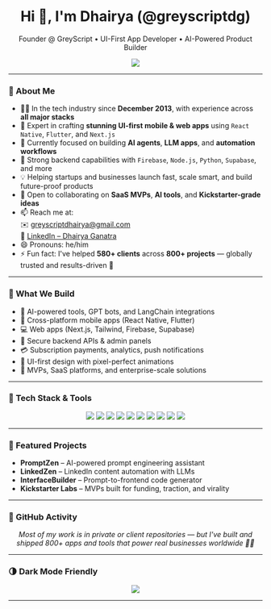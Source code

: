 <h1 align="center">Hi 👋, I'm Dhairya (@greyscriptdg)</h1>
<p align="center">
  Founder @ GreyScript • UI-First App Developer • AI-Powered Product Builder
</p>

<p align="center">
  <img src="https://readme-typing-svg.herokuapp.com?font=Fira+Code&weight=500&size=22&pause=1000&center=true&vCenter=true&width=460&height=45&lines=Building+beautiful+apps+since+2013;Crafting+AI-powered+solutions;Pixel-perfect+UI+is+non-negotiable" />
</p>

---

### 🚀 About Me

- 👨‍💻 In the tech industry since **December 2013**, with experience across **all major stacks**
- 📱 Expert in crafting **stunning UI-first mobile & web apps** using `React Native`, `Flutter`, and `Next.js`
- 🤖 Currently focused on building **AI agents**, **LLM apps**, and **automation workflows**
- 🧠 Strong backend capabilities with `Firebase`, `Node.js`, `Python`, `Supabase`, and more
- 💡 Helping startups and businesses launch fast, scale smart, and build future-proof products
- 🤝 Open to collaborating on **SaaS MVPs**, **AI tools**, and **Kickstarter-grade ideas**
- 📫 Reach me at:  
  ✉️ greyscriptdhairya@gmail.com  
  🔗 [LinkedIn – Dhairya Ganatra](https://www.linkedin.com/in/dhairya-shailesh-ganatra-flash07/)
- 😄 Pronouns: he/him  
- ⚡ Fun fact: I've helped **580+ clients** across **800+ projects** — globally trusted and results-driven 🚀

---

### 🧠 What We Build

- 🤖 AI-powered tools, GPT bots, and LangChain integrations  
- 📱 Cross-platform mobile apps (React Native, Flutter)  
- 💻 Web apps (Next.js, Tailwind, Firebase, Supabase)  
- 🔐 Secure backend APIs & admin panels  
- 💳 Subscription payments, analytics, push notifications  
- 🎨 UI-first design with pixel-perfect animations  
- 🚀 MVPs, SaaS platforms, and enterprise-scale solutions

---

### 🧰 Tech Stack & Tools

<p align="center">
  <img src="https://img.shields.io/badge/-React%20Native-61DAFB?style=for-the-badge&logo=react&logoColor=white" />
  <img src="https://img.shields.io/badge/-Flutter-02569B?style=for-the-badge&logo=flutter&logoColor=white" />
  <img src="https://img.shields.io/badge/-Next.js-000000?style=for-the-badge&logo=nextdotjs&logoColor=white" />
  <img src="https://img.shields.io/badge/-TailwindCSS-38B2AC?style=for-the-badge&logo=tailwindcss&logoColor=white" />
  <img src="https://img.shields.io/badge/-Firebase-FFCA28?style=for-the-badge&logo=firebase&logoColor=white" />
  <img src="https://img.shields.io/badge/-OpenAI-412991?style=for-the-badge&logo=openai&logoColor=white" />
  <img src="https://img.shields.io/badge/-LangChain-0D1117?style=for-the-badge&logo=python&logoColor=green" />
  <img src="https://img.shields.io/badge/-Node.js-339933?style=for-the-badge&logo=node.js&logoColor=white" />
  <img src="https://img.shields.io/badge/-Python-3776AB?style=for-the-badge&logo=python&logoColor=white" />
  <img src="https://img.shields.io/badge/-Vercel-000000?style=for-the-badge&logo=vercel&logoColor=white" />
</p>

---

### 📌 Featured Projects

- **PromptZen** – AI-powered prompt engineering assistant  
- **LinkedZen** – LinkedIn content automation with LLMs  
- **InterfaceBuilder** – Prompt-to-frontend code generator  
- **Kickstarter Labs** – MVPs built for funding, traction, and virality

---

### 🧾 GitHub Activity

<p align="center">
  <i>Most of my work is in private or client repositories —  
  but I've built and shipped 800+ apps and tools that power real businesses worldwide 💼✨</i>
</p>

---

### 🌗 Dark Mode Friendly

<p align="center">
  <img src="https://img.shields.io/badge/Dark%20Mode-Supported-0f172a?style=for-the-badge&logo=github&logoColor=white" />
</p>

---

<!---
greyscriptdg/greyscriptdg is a ✨ special ✨ repository because its `README.md` (this file) appears on your GitHub profile.
--->
